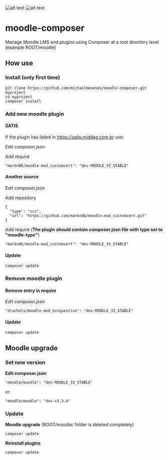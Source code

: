 ![alt text][logomoodle] ![alt text][logocomposer]

# moodle-composer

Manage Moodle LMS and plugins using Composer at a root directory level (example ROOT/moodle)

## How use

### Install (only first time)
```
git clone https://github.com/michaelmeneses/moodle-composer.git myproject  
cd myproject  
composer install
```

### Add new moodle plugin

#### SATIS
If the plugin has listed in https://satis.middag.com.br use:

_Edit composer.json_

Add require
```
"markn86/moodle-mod_customcert": "dev-MOODLE_33_STABLE"  
```

#### Another source  

_Edit composer.json_

Add repository
```
{  
  "type": "vcs",  
  "url": "https://github.com/markn86/moodle-mod_customcert.git"  
}  
```

Add require (**The plugin should contain composer.json file with type set to "moodle-_type_"**)
```
"markn86/moodle-mod_customcert": "dev-MOODLE_33_STABLE"  
```

#### Update
```
composer update
```

### Remove moodle plugin

#### Remove entry in require
_Edit composer.json_
```
"drachels/moodle-mod_hotquestion": "dev-MOODLE_33_STABLE"  
```
#### Update
```
composer update
```


## Moodle upgrade

### Set new version
**Edit composer.json**
```
"moodle/moodle": "dev-MOODLE_33_STABLE"  
```
or  
```
"moodle/moodle": "dev-v3.3.0"  
```

### Update  
**Moodle upgrade** (ROOT/moodle/ folder is deleted completely)  
```
composer update  
```

**Reinstall plugins**  
```
composer update  
```

[logomoodle]: https://tracker.moodle.org/secure/attachment/32118/m-logo-square-new.png
[logocomposer]: https://getcomposer.org/img/logo-composer-transparent.png
